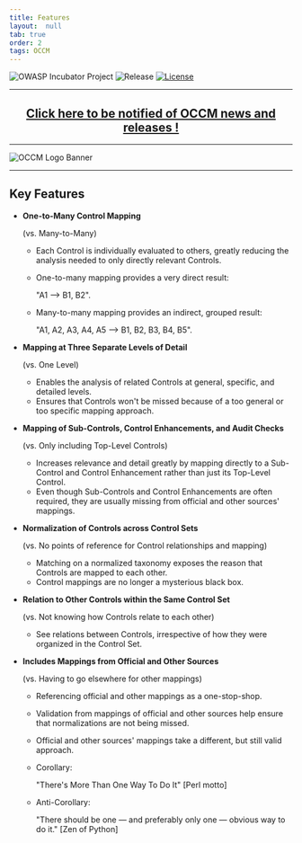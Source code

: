 ```yaml
---
title: Features
layout:  null
tab: true
order: 2
tags: OCCM
---
```


<!-- Global site tag (gtag.js) - Google Analytics -->
<script async src="https://www.googletagmanager.com/gtag/js?id=UA-153589924-2"></script>
<script>
  window.dataLayer = window.dataLayer || [];
  function gtag(){dataLayer.push(arguments);}
  gtag('js', new Date());

  gtag('config', 'UA-153589924-2');
</script>

![OWASP Incubator Project](https://owasp.org/www-project-cyber-controls-matrix/assets/images/OWASP-Incubator_Project-blue.svg)
![Release](https://owasp.org/www-project-cyber-controls-matrix/assets/images/release-tbd-blue.svg)
[![License](https://owasp.org/www-project-cyber-controls-matrix/assets/images/license-CC--BY_4.0-blue.svg)](https://creativecommons.org/licenses/by/4.0/)

***
<p><h2 style="text-align:center" target="_blank"><a href="https://eepurl.com/g3kJBP">Click here to be notified of OCCM news and releases !</a></h2></p>

***
![OCCM Logo Banner](https://owasp.org/www-project-cyber-controls-matrix/assets/images/OCCM-logo-1000x348-wht.png)

***
## Key Features

* **One-to-Many Control Mapping**

  (vs. Many-to-Many)
  - Each Control is individually evaluated to others, greatly reducing the analysis needed to only directly relevant Controls.
  - One-to-many mapping provides a very direct result:
  
    "A1 --> B1, B2".
  - Many-to-many mapping provides an indirect, grouped result:
  
    "A1, A2, A3, A4, A5 --> B1, B2, B3, B4, B5".
<p></p>

* **Mapping at Three Separate Levels of Detail**

  (vs. One Level)
  - Enables the analysis of related Controls at general, specific, and detailed levels.
  - Ensures that Controls won't be missed because of a too general or too specific mapping approach.
<p></p>

* **Mapping of Sub-Controls, Control Enhancements, and Audit Checks**

  (vs. Only including Top-Level Controls)
  - Increases relevance and detail greatly by mapping directly to a Sub-Control and Control Enhancement rather than just its Top-Level Control.
  - Even though Sub-Controls and Control Enhancements are often required, they are usually missing from official and other sources' mappings.
<p></p>

* **Normalization of Controls across Control Sets**

  (vs. No points of reference for Control relationships and mapping)
  - Matching on a normalized taxonomy exposes the reason that Controls are mapped to each other.
  - Control mappings are no longer a mysterious black box.
<p></p>

* **Relation to Other Controls within the Same Control Set**

  (vs. Not knowing how Controls relate to each other)
  - See relations between Controls, irrespective of how they were organized in the Control Set.
<p></p>

* **Includes Mappings from Official and Other Sources**

  (vs. Having to go elsewhere for other mappings)
  - Referencing official and other mappings as a one-stop-shop.
  - Validation from mappings of official and other sources help ensure that normalizations are not being missed.
  - Official and other sources' mappings take a different, but still valid approach.
  - Corollary:
  
    "There's More Than One Way To Do It"  \[Perl motto]
  - Anti-Corollary:
  
    "There should be one — and preferably only one — obvious way to do it."  \[Zen of Python]
<p></p>

<br>
